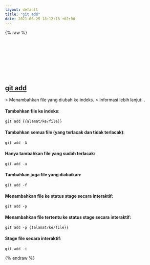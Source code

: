 ```yaml
---
layout: default
title: "git add"
date: 2021-06-25 18:12:13 +02:00
---
```

{% raw %}
<h2 id="git-add">
  <a href="/id/common/git-add.html">git add</a> <a href="#git-add"><svg class="icon">
    <use href="/assets/images/unicode_sprite.svg#link" />
  </svg></a>
</h2>
> Menambahkan file yang diubah ke indeks.
> Informasi lebih lanjut: <https://git-scm.com/docs/git-add>.

#### Tambahkan file ke indeks:
```shell
git add {{alamat/ke/file}}
```
#### Tambahkan semua file (yang terlacak dan tidak terlacak):
```shell
git add -A
```
#### Hanya tambahkan file yang sudah terlacak:
```shell
git add -u
```
#### Tambahkan juga file yang diabaikan:
```shell
git add -f
```
#### Menambahkan file ke status stage secara interaktif:
```shell
git add -p
```
#### Menambahkan file tertentu ke status stage secara interaktif:
```shell
git add -p {{alamat/ke/file}}
```
#### Stage file secara interaktif:
```shell
git add -i
```
{% endraw %}